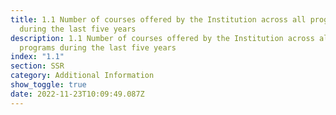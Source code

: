 ```yaml
---
title: 1.1 Number of courses offered by the Institution across all programs
  during the last five years
description: 1.1 Number of courses offered by the Institution across all
  programs during the last five years
index: "1.1"
section: SSR
category: Additional Information
show_toggle: true
date: 2022-11-23T10:09:49.087Z
---
```


